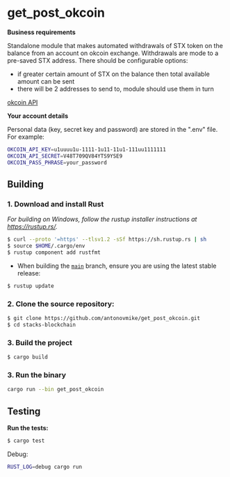 # get_post_okcoin

**Business requirements**

Standalone module that makes automated withdrawals of STX token on the balance from an account on okcoin exchange. 
Withdrawals are mode to a pre-saved STX address. 
There should be configurable options:
- if greater certain amount of STX on the balance then total available amount can be sent
- there will be 2 addresses to send to, module should use them in turn

[okcoin API](https://www.okcoin.com/docs-v5/)

**Your account details**

Personal data (key, secret key and password) are stored in the ".env" file. For example:

```bash
OKCOIN_API_KEY=u1uuuu1u-1111-1u11-11u1-111uu1111111
OKCOIN_API_SECRET=V48T709QV84YTS9YSE9
OKCOIN_PASS_PHRASE=your_password
```

## Building

### 1. Download and install Rust

_For building on Windows, follow the rustup installer instructions at https://rustup.rs/._

```bash
$ curl --proto '=https' --tlsv1.2 -sSf https://sh.rustup.rs | sh
$ source $HOME/.cargo/env
$ rustup component add rustfmt
```

- When building the [`main`](https://github.com/antonovmike/get_post_okcoin/tree/main) branch, ensure you are using the latest stable release:

```bash
$ rustup update
```

### 2. Clone the source repository:

```bash
$ git clone https://github.com/antonovmike/get_post_okcoin.git
$ cd stacks-blockchain
```

### 3. Build the project

```bash
$ cargo build
```

### 3. Run the binary
```bash
cargo run --bin get_post_okcoin
```

## Testing

**Run the tests:**

```bash
$ cargo test
```

Debug:
```bash
RUST_LOG=debug cargo run
```